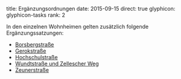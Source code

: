 title: Ergänzungsordnungen
date: 2015-09-15
direct: true
glyphicon: glyphicon-tasks
rank: 2

In den einzelnen Wohnheimen gelten zusätzlich folgende Ergänzungssatzungen:

* [Borsbergstraße](../../documents/legal/bor/constitution_2014.pdf)
* [Gerokstraße](../../documents/legal/ger/constitution_de_2015.pdf)
* [Hochschulstraße](../../documents/legal/hss/constitution_2015.pdf)
* [Wundtstraße und Zellescher Weg](../../documents/legal/wu/constitution_2010_de.pdf)
* [Zeunerstraße](../../documents/legal/zeu/constitution_2006.pdf)
